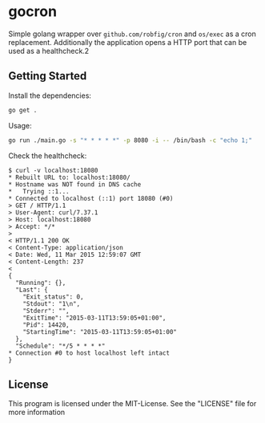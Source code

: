 # gocron

Simple golang wrapper over `github.com/robfig/cron` and `os/exec` as a cron replacement.
Additionally the application opens a HTTP port that can be used as a healthcheck.2

## Getting Started

Install the dependencies:

```bash
go get .
```

Usage:

```bash
go run ./main.go -s "* * * * *" -p 8080 -i -- /bin/bash -c "echo 1;"
```

Check the healthcheck:

```
$ curl -v localhost:18080
* Rebuilt URL to: localhost:18080/
* Hostname was NOT found in DNS cache
*   Trying ::1...
* Connected to localhost (::1) port 18080 (#0)
> GET / HTTP/1.1
> User-Agent: curl/7.37.1
> Host: localhost:18080
> Accept: */*
>
< HTTP/1.1 200 OK
< Content-Type: application/json
< Date: Wed, 11 Mar 2015 12:59:07 GMT
< Content-Length: 237
<
{
  "Running": {},
  "Last": {
    "Exit_status": 0,
    "Stdout": "1\n",
    "Stderr": "",
    "ExitTime": "2015-03-11T13:59:05+01:00",
    "Pid": 14420,
    "StartingTime": "2015-03-11T13:59:05+01:00"
  },
  "Schedule": "*/5 * * * *"
* Connection #0 to host localhost left intact
}
```

## License

This program is licensed under the MIT-License. See the "LICENSE" file for more information
